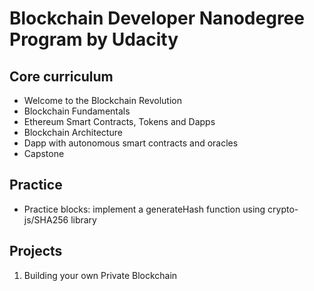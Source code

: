 # Blockchain Developer Nanodegree Program by Udacity

## Core curriculum
- Welcome to the Blockchain Revolution
- Blockchain Fundamentals
- Ethereum Smart Contracts, Tokens and Dapps
- Blockchain Architecture
- Dapp with autonomous smart contracts and oracles
- Capstone

## Practice

- Practice blocks: implement a generateHash function using crypto-js/SHA256 library


## Projects

1. Building your own Private Blockchain
